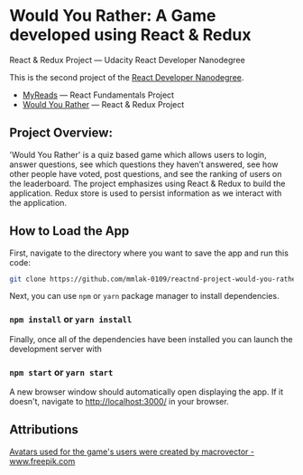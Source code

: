 # Would You Rather: A Game developed using React & Redux

React & Redux Project — Udacity React Developer Nanodegree

This is the second project of the [React Developer Nanodegree](https://www.udacity.com/course/react-nanodegree--nd019).

* [MyReads](https://github.com/mmlak-0109/reactnd-project-myreads) — React Fundamentals Project
* [Would You Rather](https://github.com/mmlak-0109/reactnd-project-would-you-rather) — React & Redux Project

## Project Overview:

'Would You Rather' is a quiz based game which allows users to login, answer questions, see which questions they haven’t answered, see how other people have voted, post questions, and see the ranking of users on the leaderboard. The project emphasizes using React & Redux to build the application. Redux store is used to persist information as we interact with the application.

## How to Load the App

First, navigate to the directory where you want to save the app and run this code:
```sh
git clone https://github.com/mmlak-0109/reactnd-project-would-you-rather.git
```
Next, you can use ```npm``` or ```yarn``` package manager to install dependencies.
### ```npm install``` or ```yarn install```

Finally, once all of the dependencies have been installed you can launch the development server with

### ```npm start```  or  ```yarn start```

A new browser window should automatically open displaying the app.  If it doesn't, navigate to [http://localhost:3000/](http://localhost:3000/) in your browser.

## Attributions
<a href="https://www.freepik.com/free-vector/decorative-social-media-business-blog-users-profile-avatar-trendy-hairstyle-design-icons-collection-isolated-flat-vector-illustration_1158625.htm#page=1&query=user%20icons&position=15">Avatars used for the game's users were created by macrovector - www.freepik.com</a>
